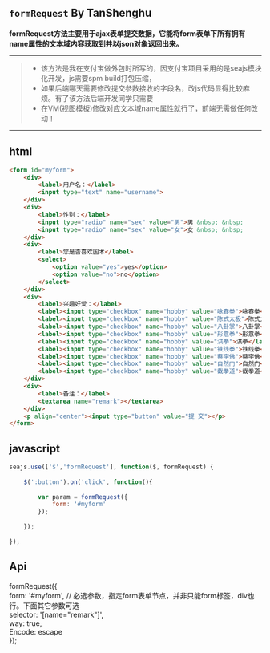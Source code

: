 ## `formRequest` By TanShenghu



**formRequest方法主要用于ajax表单提交数据，它能将form表单下所有拥有name属性的文本域内容获取到并以json对象返回出来。**


---

> - 该方法是我在支付宝做外包时所写的，因支付宝项目采用的是seajs模块化开发，js需要spm build打包压缩，<br>
> - 如果后端哪天需要修改提交参数接收的字段名，改js代码显得比较麻烦。有了该方法后端开发同学只需要<br>
> - 在VM(视图模板)修改对应文本域name属性就行了，前端无需做任何改动！

---


## html


````html
<form id="myform">
	<div>
		<label>用户名：</label>
		<input type="text" name="username">
	</div>
	<div>
		<label>性别：</label>
		<input type="radio" name="sex" value="男">男 &nbsp; &nbsp;
		<input type="radio" name="sex" value="女">女 &nbsp; &nbsp;
	</div>
	<div>
		<label>您是否喜欢国术</label>
		<select>
			<option value="yes">yes</option>
			<option value="no">no</option>
		</select>
	</div>
	<div>
		<label>兴趣好爱：</label>
		<label><input type="checkbox" name="hobby" value="咏春拳">咏春拳</label> 
		<label><input type="checkbox" name="hobby" value="陈式太极">陈式太极</label> 
		<label><input type="checkbox" name="hobby" value="八卦掌">八卦掌</label> 
		<label><input type="checkbox" name="hobby" value="形意拳">形意拳</label> 
		<label><input type="checkbox" name="hobby" value="洪拳">洪拳</label> 
		<label><input type="checkbox" name="hobby" value="铁线拳">铁线拳</label> 
		<label><input type="checkbox" name="hobby" value="蔡李佛">蔡李佛</label> 
		<label><input type="checkbox" name="hobby" value="自然门">自然门</label> 
		<label><input type="checkbox" name="hobby" value="截拳道">截拳道</label> 
	</div>
	<div>
		<label>备注：</label>
		<textarea name="remark"></textarea>
	</div>
	<p align="center"><input type="button" value="提 交"></p>
</form>
````


## javascript


```javascript
seajs.use(['$','formRequest'], function($, formRequest) {
	
	$(':button').on('click', function(){
		
		var param = formRequest({
			form: '#myform'
		});
		
	});
	
});
```

## Api

formRequest({ <br>
	form: '#myform', // 必选参数，指定form表单节点，并非只能form标签，div也行。下面其它参数可选 <br>
	selector: '[name="remark"]', <br>
	way: true, <br>
	Encode: escape <br>
});
